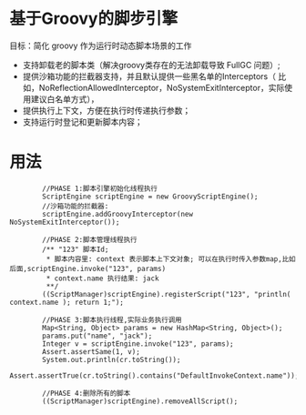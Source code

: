 # 基于Groovy的脚步引擎
目标：简化 groovy 作为运行时动态脚本场景的工作
- 支持卸载老的脚本类（解决groovy类存在的无法卸载导致 FullGC 问题）;
- 提供沙箱功能的拦截器支持，并且默认提供一些黑名单的Interceptors（
比如，NoReflectionAllowedInterceptor，NoSystemExitInterceptor，实际使用建议白名单方式），
- 提供执行上下文，方便在执行时传递执行参数；
- 支持运行时登记和更新脚本内容；

# 用法

```
        //PHASE 1:脚本引擎初始化线程执行
        ScriptEngine scriptEngine = new GroovyScriptEngine();
        //沙箱功能的拦截器:
        scriptEngine.addGroovyInterceptor(new NoSystemExitInterceptor());

        //PHASE 2:脚本管理线程执行
        /** "123" 脚本Id;
         * 脚本内容里: context 表示脚本上下文对象; 可以在执行时传入参数map,比如后面,scriptEngine.invoke("123", params)
         * context.name 执行结果: jack
         **/
        ((ScriptManager)scriptEngine).registerScript("123", "println( context.name ); return 1;");

        //PHASE 3:脚本执行线程,实际业务执行调用
        Map<String, Object> params = new HashMap<String, Object>();
        params.put("name", "jack");
        Integer v = scriptEngine.invoke("123", params);
        Assert.assertSame(1, v);
        System.out.println(cr.toString());
        Assert.assertTrue(cr.toString().contains("DefaultInvokeContext.name"));

        //PHASE 4:删除所有的脚本
        ((ScriptManager)scriptEngine).removeAllScript();
```
